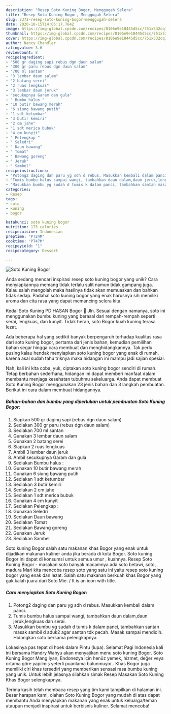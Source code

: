 ```yaml
---
description: "Resep Soto Kuning Bogor, Menggugah Selera"
title: "Resep Soto Kuning Bogor, Menggugah Selera"
slug: 2372-resep-soto-kuning-bogor-menggugah-selera
date: 2020-10-15T14:05:17.764Z
image: https://img-global.cpcdn.com/recipes/8106e9e18445d5cc/751x532cq70/soto-kuning-bogor-foto-resep-utama.jpg
thumbnail: https://img-global.cpcdn.com/recipes/8106e9e18445d5cc/751x532cq70/soto-kuning-bogor-foto-resep-utama.jpg
cover: https://img-global.cpcdn.com/recipes/8106e9e18445d5cc/751x532cq70/soto-kuning-bogor-foto-resep-utama.jpg
author: Nancy Chandler
ratingvalue: 3.6
reviewcount: 8
recipeingredient:
- "500 gr daging sapi rebus dgn daun salam"
- "300 gr paru rebus dgn daun salam"
- "700 ml santan"
- "3 lembar daun salam"
- "2 batang serei"
- "2 ruas lengkuas"
- "3 lembar daun jeruk"
- "secukupnya Garam dan gula"
- " Bumbu halus "
- "10 butir bawang merah"
- "6 siung bawang putih"
- "1 sdt ketumbar"
- "3 butir kemiri"
- "2 cm jahe"
- "1 sdt merica bubuk"
- "4 cm kunyit"
- " Pelengkap "
- " Seledri"
- " Daun bawang"
- " Tomat"
- " Bawang goreng"
- " Jeruk"
- " Sambel"
recipeinstructions:
- "Potong2 daging dan paru yg sdh d rebus. Masukkan kembali dalam panci."
- "Tumis bumbu halus sampai wangi, tambahkan daun dalam,daun jeruk,lengkuas dan serai."
- "Masukkan bumbu yg sudah d tumis k dalam panci, tambahkan santan masak sambil d aduk2 agar santan tdk pecah. Masak sampai mendidih. Hidangkan soto bersama pelengkapnya."
categories:
- Resep
tags:
- soto
- kuning
- bogor

katakunci: soto kuning bogor 
nutrition: 173 calories
recipecuisine: Indonesian
preptime: "PT24M"
cooktime: "PT47M"
recipeyield: "1"
recipecategory: Dessert

---
```



![Soto Kuning Bogor](https://img-global.cpcdn.com/recipes/8106e9e18445d5cc/751x532cq70/soto-kuning-bogor-foto-resep-utama.jpg)

Anda sedang mencari inspirasi resep soto kuning bogor yang unik? Cara menyiapkannya memang tidak terlalu sulit namun tidak gampang juga. Kalau salah mengolah maka hasilnya tidak akan memuaskan dan bahkan tidak sedap. Padahal soto kuning bogor yang enak harusnya sih memiliki aroma dan cita rasa yang dapat memancing selera kita.

Kedai Soto Kuning PD HASAN Bogor 📍 Jln. Sesuai dengan namanya, soto ini menggunakan bumbu kuning yang berasal dari rempah-rempah seperti serai, lengkuas, dan kunyit. Tidak heran, soto Bogor kuah kuning terasa lezat.

Ada beberapa hal yang sedikit banyak berpengaruh terhadap kualitas rasa dari soto kuning bogor, pertama dari jenis bahan, kemudian pemilihan bahan segar hingga cara membuat dan menghidangkannya. Tak perlu pusing kalau hendak menyiapkan soto kuning bogor yang enak di rumah, karena asal sudah tahu triknya maka hidangan ini mampu jadi sajian spesial.


Nah, kali ini kita coba, yuk, ciptakan soto kuning bogor sendiri di rumah. Tetap berbahan sederhana, hidangan ini dapat memberi manfaat dalam membantu menjaga kesehatan tubuhmu sekeluarga. Anda dapat membuat Soto Kuning Bogor menggunakan 23 jenis bahan dan 3 langkah pembuatan. Berikut ini cara dalam membuat hidangannya.

<!--inarticleads1-->

##### Bahan-bahan dan bumbu yang diperlukan untuk pembuatan Soto Kuning Bogor:

1. Siapkan 500 gr daging sapi (rebus dgn daun salam)
1. Sediakan 300 gr paru (rebus dgn daun salam)
1. Sediakan 700 ml santan
1. Gunakan 3 lembar daun salam
1. Gunakan 2 batang serei
1. Siapkan 2 ruas lengkuas
1. Ambil 3 lembar daun jeruk
1. Ambil secukupnya Garam dan gula
1. Sediakan  Bumbu halus :
1. Gunakan 10 butir bawang merah
1. Gunakan 6 siung bawang putih
1. Sediakan 1 sdt ketumbar
1. Sediakan 3 butir kemiri
1. Sediakan 2 cm jahe
1. Sediakan 1 sdt merica bubuk
1. Gunakan 4 cm kunyit
1. Sediakan  Pelengkap :
1. Gunakan  Seledri
1. Sediakan  Daun bawang
1. Sediakan  Tomat
1. Sediakan  Bawang goreng
1. Gunakan  Jeruk
1. Sediakan  Sambel


Soto kuning Bogor salah satu makanan khas Bogor yang enak untuk dijadikan makanan kuliner anda jika berada di kota Bogor. Soto kuning Bogor ini dapat di konsumsi untuk semua umur , kuahnya. Resep Soto Kuning Bogor - masakan soto banyak macamnya ada soto betawi, soto, madura Mari kita mencoba resep soto yang satu ini yaitu resep soto kuning bogor yang enak dan lezat. Salah satu makanan berkuah khas Bogor yang gak kalah juara dari Soto Mie. / It is an icon with title. 

<!--inarticleads2-->

##### Cara menyiapkan Soto Kuning Bogor:

1. Potong2 daging dan paru yg sdh d rebus. Masukkan kembali dalam panci.
1. Tumis bumbu halus sampai wangi, tambahkan daun dalam,daun jeruk,lengkuas dan serai.
1. Masukkan bumbu yg sudah d tumis k dalam panci, tambahkan santan masak sambil d aduk2 agar santan tdk pecah. Masak sampai mendidih. Hidangkan soto bersama pelengkapnya.


Lokasinya pas tepat di hoek dalam Pintu (lupa). Selamat Pagi Indonesia kali ini bersama Handry Wahyu akan menyajikan menu soto kuning Bogor. Soto Kuning Bogor Mang Iyan, Endonezya için henüz yemek, hizmet, değer veya ortama göre yapılmış yeterli puanlama bulunmuyor.. Khas Bogor juga memiliki ciri khas tersediri yang memberikan sensasi rasa bumbu kuning yang unik. Untuk lebih jelasnya silahkan simak Resep Masakan Soto Kuning Khas Bogor selengkapnya. 

Terima kasih telah membaca resep yang tim kami tampilkan di halaman ini. Besar harapan kami, olahan Soto Kuning Bogor yang mudah di atas dapat membantu Anda menyiapkan makanan yang enak untuk keluarga/teman ataupun menjadi inspirasi untuk berbisnis kuliner. Selamat mencoba!
